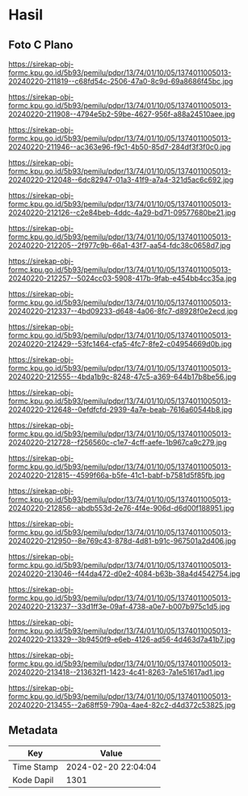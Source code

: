 # Hasil

## Foto C Plano

https://sirekap-obj-formc.kpu.go.id/5b93/pemilu/pdpr/13/74/01/10/05/1374011005013-20240220-211819--c68fd54c-2506-47a0-8c9d-69a8686f45bc.jpg

https://sirekap-obj-formc.kpu.go.id/5b93/pemilu/pdpr/13/74/01/10/05/1374011005013-20240220-211908--4794e5b2-59be-4627-956f-a88a24510aee.jpg

https://sirekap-obj-formc.kpu.go.id/5b93/pemilu/pdpr/13/74/01/10/05/1374011005013-20240220-211946--ac363e96-f9c1-4b50-85d7-284df3f3f0c0.jpg

https://sirekap-obj-formc.kpu.go.id/5b93/pemilu/pdpr/13/74/01/10/05/1374011005013-20240220-212048--6dc82947-01a3-41f9-a7a4-321d5ac6c692.jpg

https://sirekap-obj-formc.kpu.go.id/5b93/pemilu/pdpr/13/74/01/10/05/1374011005013-20240220-212126--c2e84beb-4ddc-4a29-bd71-09577680be21.jpg

https://sirekap-obj-formc.kpu.go.id/5b93/pemilu/pdpr/13/74/01/10/05/1374011005013-20240220-212205--2f977c9b-66a1-43f7-aa54-fdc38c0658d7.jpg

https://sirekap-obj-formc.kpu.go.id/5b93/pemilu/pdpr/13/74/01/10/05/1374011005013-20240220-212257--5024cc03-5908-417b-9fab-e454bb4cc35a.jpg

https://sirekap-obj-formc.kpu.go.id/5b93/pemilu/pdpr/13/74/01/10/05/1374011005013-20240220-212337--4bd09233-d648-4a06-8fc7-d8928f0e2ecd.jpg

https://sirekap-obj-formc.kpu.go.id/5b93/pemilu/pdpr/13/74/01/10/05/1374011005013-20240220-212429--53fc1464-cfa5-4fc7-8fe2-c04954669d0b.jpg

https://sirekap-obj-formc.kpu.go.id/5b93/pemilu/pdpr/13/74/01/10/05/1374011005013-20240220-212555--4bda1b9c-8248-47c5-a369-644b17b8be56.jpg

https://sirekap-obj-formc.kpu.go.id/5b93/pemilu/pdpr/13/74/01/10/05/1374011005013-20240220-212648--0efdfcfd-2939-4a7e-beab-7616a60544b8.jpg

https://sirekap-obj-formc.kpu.go.id/5b93/pemilu/pdpr/13/74/01/10/05/1374011005013-20240220-212728--f256560c-c1e7-4cff-aefe-1b967ca9c279.jpg

https://sirekap-obj-formc.kpu.go.id/5b93/pemilu/pdpr/13/74/01/10/05/1374011005013-20240220-212815--4599f66a-b5fe-41c1-babf-b7581d5f85fb.jpg

https://sirekap-obj-formc.kpu.go.id/5b93/pemilu/pdpr/13/74/01/10/05/1374011005013-20240220-212856--abdb553d-2e76-4f4e-906d-d6d00f188951.jpg

https://sirekap-obj-formc.kpu.go.id/5b93/pemilu/pdpr/13/74/01/10/05/1374011005013-20240220-212950--8e769c43-878d-4d81-b91c-967501a2d406.jpg

https://sirekap-obj-formc.kpu.go.id/5b93/pemilu/pdpr/13/74/01/10/05/1374011005013-20240220-213046--f44da472-d0e2-4084-b63b-38a4d4542754.jpg

https://sirekap-obj-formc.kpu.go.id/5b93/pemilu/pdpr/13/74/01/10/05/1374011005013-20240220-213237--33d1ff3e-09af-4738-a0e7-b007b975c1d5.jpg

https://sirekap-obj-formc.kpu.go.id/5b93/pemilu/pdpr/13/74/01/10/05/1374011005013-20240220-213329--3b9450f9-e6eb-4126-ad56-4d463d7a41b7.jpg

https://sirekap-obj-formc.kpu.go.id/5b93/pemilu/pdpr/13/74/01/10/05/1374011005013-20240220-213418--213632f1-1423-4c41-8263-7a1e51617ad1.jpg

https://sirekap-obj-formc.kpu.go.id/5b93/pemilu/pdpr/13/74/01/10/05/1374011005013-20240220-213455--2a68ff59-790a-4ae4-82c2-d4d372c53825.jpg


## Metadata

| Key        | Value               |
| ---------- | ------------------- |
| Time Stamp | 2024-02-20 22:04:04 |
| Kode Dapil | 1301                |




